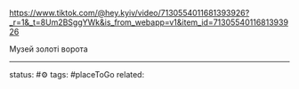 https://www.tiktok.com/@hey.kyiv/video/7130554011681393926?_r=1&_t=8Um2BSggYWk&is_from_webapp=v1&item_id=7130554011681393926

Музей золоті ворота

---
status: #⚙️ 
tags: #placeToGo 
related: 
